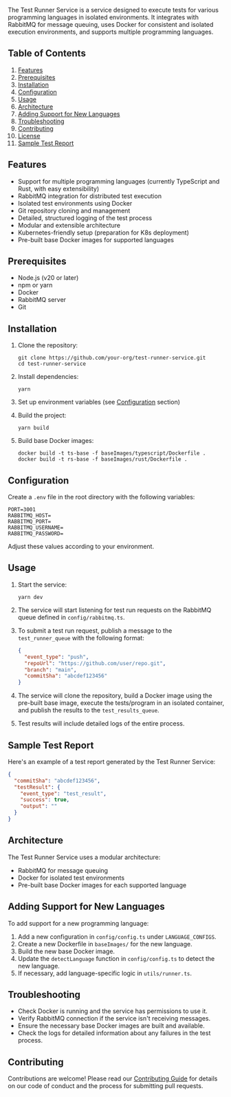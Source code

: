 The Test Runner Service is a service designed to execute tests for various programming languages in isolated environments. It integrates with RabbitMQ for message queuing, uses Docker for consistent and isolated execution environments, and supports multiple programming languages.

## Table of Contents

1. [Features](#features)
2. [Prerequisites](#prerequisites)
3. [Installation](#installation)
4. [Configuration](#configuration)
5. [Usage](#usage)
6. [Architecture](#architecture)
7. [Adding Support for New Languages](#adding-support-for-new-languages)
8. [Troubleshooting](#troubleshooting)
9. [Contributing](#contributing)
10. [License](#license)
11. [Sample Test Report](#sample-test-report)

## Features

- Support for multiple programming languages (currently TypeScript and Rust, with easy extensibility)
- RabbitMQ integration for distributed test execution
- Isolated test environments using Docker
- Git repository cloning and management
- Detailed, structured logging of the test process
- Modular and extensible architecture
- Kubernetes-friendly setup (preparation for K8s deployment)
- Pre-built base Docker images for supported languages

## Prerequisites

- Node.js (v20 or later)
- npm or yarn
- Docker
- RabbitMQ server
- Git

## Installation

1. Clone the repository:
   ```
   git clone https://github.com/your-org/test-runner-service.git
   cd test-runner-service
   ```

2. Install dependencies:
   ```
   yarn
   ```

3. Set up environment variables (see [Configuration](#configuration) section)

4. Build the project:
   ```
   yarn build
   ```

5. Build base Docker images:
   ```
   docker build -t ts-base -f baseImages/typescript/Dockerfile .
   docker build -t rs-base -f baseImages/rust/Dockerfile .
   ```

## Configuration

Create a `.env` file in the root directory with the following variables:

```
PORT=3001
RABBITMQ_HOST=
RABBITMQ_PORT=
RABBITMQ_USERNAME=
RABBITMQ_PASSWORD=
```

Adjust these values according to your environment.

## Usage

1. Start the service:
   ```
   yarn dev
   ```

2. The service will start listening for test run requests on the RabbitMQ queue defined in `config/rabbitmq.ts`.

3. To submit a test run request, publish a message to the `test_runner_queue` with the following format:
   ```json
   {
     "event_type": "push",
     "repoUrl": "https://github.com/user/repo.git",
     "branch": "main",
     "commitSha": "abcdef123456"
   }
   ```

4. The service will clone the repository, build a Docker image using the pre-built base image, execute the tests/program in an isolated container, and publish the results to the `test_results_queue`.

5. Test results will include detailed logs of the entire process.

## Sample Test Report

Here's an example of a test report generated by the Test Runner Service:

```json
{
  "commitSha": "abcdef123456",
  "testResult": {
    "event_type": "test_result",
    "success": true,
    "output": ""
  }
}
```

## Architecture

The Test Runner Service uses a modular architecture:

- RabbitMQ for message queuing
- Docker for isolated test environments
- Pre-built base Docker images for each supported language

## Adding Support for New Languages

To add support for a new programming language:

1. Add a new configuration in `config/config.ts` under `LANGUAGE_CONFIGS`.
2. Create a new Dockerfile in `baseImages/` for the new language.
3. Build the new base Docker image.
4. Update the `detectLanguage` function in `config/config.ts` to detect the new language.
5. If necessary, add language-specific logic in `utils/runner.ts`.

## Troubleshooting

- Check Docker is running and the service has permissions to use it.
- Verify RabbitMQ connection if the service isn't receiving messages.
- Ensure the necessary base Docker images are built and available.
- Check the logs for detailed information about any failures in the test process.

## Contributing

Contributions are welcome! Please read our [Contributing Guide](CONTRIBUTING.md) for details on our code of conduct and the process for submitting pull requests.
